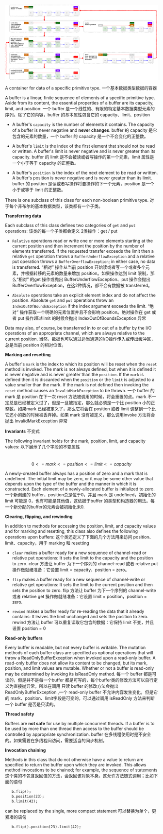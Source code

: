 ![buffer_stete_change](ref/buffer_stete_change.png)



A container for data of a specific primitive type.
一个基本数据类型数据的容器

A buffer is a linear, finite sequence of elements of a specific primitive type. Aside from its content, the essential properties of a buffer are its capacity, limit, and position:
一个 buffer 是一个线性的、有限的特定基本数据类型元素的序列。除了它的内容，buffer 的基本属性包含它的 capacity、limit、position

* A buffer's `capacity` is the number of elements it contains. The capacity of a buffer is never negative and **never changes**.
buffer 的 capacity 是它包含的元素的数量，一个 buffer 的 capacity 是一个不会变化的正整数。

* A buffer's `limit` is the index of the first element that should not be read or written. A buffer's limit is never negative and is never greater than its capacity.
buffer 的 limit 是不会被读或者写操作的第一个元素，limit 属性是一个小于等于 capacity 的正整数。

* A buffer's `position` is the index of the next element to be read or written. A buffer's position is never negative and is never greater than its limit.
buffer 的 position 是读或者写操作将要操作的下一个元素，position 是一个小于或等于 limit 的正整数。

There is one subclass of this class for each non-boolean primitive type.
对于每个非布尔的基本数据类型，该类都有一个子类。

**Transferring data**

Each subclass of this class defines two categories of `get` and `put` operations:
该类的每一个子类都会定义 2类操作：get / put

* `Relative` operations read or write one or more elements starting at the current position and then increment the position by the number of elements transferred. If the requested transfer exceeds the limit then a relative `get` operation throws a `BufferUnderflowException` and a relative put operation throws a `BufferOverflowException`; in either case, no data is transferred.
“相对” 操作从当前 position 开始读或者写一个或者多个元素，并根据转移的元素的数量来增加 position。如果操作达到 limit 限制，那么“相对” 的get 操作或抛出 BufferUnderflowException、put 操作会抛出 BufferOverflowException，在这2种情况，都不会有数据被 transferred。

* `Absolute` operations take an explicit element index and do not affect the position. Absolute `get` and `put` operations throw an `IndexOutOfBoundsException` if the index argument exceeds the limit.
“绝对” 操作获取一个明确的元素位置并且不会影响 position。绝对操作在 get 或者 put 操作超过limit 的时候会抛出 IndexOutOfBoundsException 异常

Data may also, of course, be transferred in to or out of a buffer by the I/O operations of an appropriate channel, which are always relative to the current position.
当然，数据也可以通过适当通道的I/O操作传入或传出缓冲区，总是当前 position 的相对位置。

**Marking and resetting**

A buffer's `mark` is the index to which its position will be reset when the `reset` method is invoked. The mark is not always defined, but when it is defined it is never negative and is never greater than the `position`. If the `mark` is defined then it is discarded when the `position` or the `limit` is adjusted to a value smaller than the mark. If the mark is not defined then invoking the `reset` method causes an `InvalidMarkException` to be thrown.
一个 buffer 的 mark 是 position 在下一次 reset 方法被调用的时候，将会重置的点。mark 不一定总是已经被定义过了，但是一旦被指定，那么就必须是一个比 position 小的正整数。如果mark 已经被定义了，那么它将会在 position 或者 limit 调整到一个比它还小的数的时候被丢弃掉。如果 mark 没有被定义，那么调用invoke 方法将会抛出 InvalidMarkException 异常

**Invariants** 不变式

The following invariant holds for the mark, position, limit, and capacity values:
以下展示了几个字段的不变属性

​								$$0 <= mark <= position <= limit <= capacity$$

A newly-created buffer always has a position of zero and a mark that is undefined. The initial limit may be zero, or it may be some other value that depends upon the type of the buffer and the manner in which it is constructed. Each element of a newly-allocated buffer is initialized to zero.
一个新创建的 buffer，position总是位于0，并且 mark 是 undefined，初始化的 limit 可能是 0，也有可能是其他值，这依据于buffer 的类型和构造器的用法。每一个新分配的buffer的元素会被初始化未0.

**Clearing, flipping, and rewinding**

In addition to methods for accessing the position, limit, and capacity values and for marking and resetting, this class also defines the following operations upon buffers:
这个类还定义了下面的几个方法用来访问 position、limit、capacity，用于 marking 和 resetting

* `clear` makes a buffer ready for a new sequence of channel-read or relative put operations: It sets the limit to the capacity and the position to zero.
clear 方法让 buffer 为下一个序列的 channel-read 或者 relative put 操作做就绪准备：它设置 limit = capacity，position = zero。

* `flip` makes a buffer ready for a new sequence of channel-write or relative get operations: It sets the limit to the current position and then sets the position to zero.
flip 方法让 buffer 为下一个序列的 channel-write 或者 relative get 操作做就绪准备：它设置 limit = position，position = zero.

* `rewind` makes a buffer ready for re-reading the data that it already contains: It leaves the limit unchanged and sets the position to zero.
rewind 方法让 buffer 可以重复读取它包含的数据：它保持 limit 不变，并且设置 position = 0

**Read-only buffers**

Every buffer is readable, but not every buffer is writable. The mutation methods of each buffer class are specified as optional operations that will throw a ReadOnlyBufferException when invoked upon a read-only buffer. A read-only buffer does not allow its content to be changed, but its mark, position, and limit values are mutable. Whether or not a buffer is read-only may be determined by invoking its isReadOnly method.
每一个 buffer 都是可读的，但是并不是每一个buffer 都是可写的，每个buffer类的修改方法可以自行定义为直接抛异常，所以在调用 只读 buffer 的修改方法会抛出 ReadOnlyBufferException ,一个 read-only buffer 不允许内容发生变化，但是它的 mark、position、limit字段是可变的，可以通过调用 isReadOnly 方法来判断一个 buffer 是否是只读的。

**Thread safety**

Buffers are **not safe** for use by multiple concurrent threads. If a buffer is to be used by more than one thread then access to the buffer should be controlled by appropriate synchronization.
buffer 在多线程使用时是不安全的。如果需要在多线程间访问，需要适当的同步机制。

**Invocation chaining**

Methods in this class that do not otherwise have a value to return are specified to return the buffer upon which they are invoked. This allows method invocations to be chained; for example, the sequence of statements
这个类的不包含返回值的方法，会返回该对象本身。这允许方法链式调用；比如下面的语句

```
   b.flip();
   b.position(23);
   b.limit(42);
```

can be replaced by the single, more compact statement
可以替换为单个，更紧凑的语句

```
   b.flip().position(23).limit(42);
```